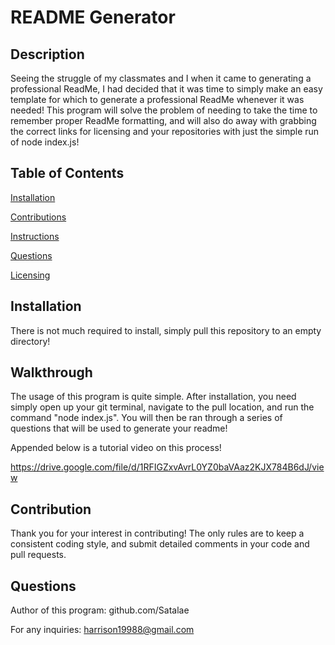 # README Generator 
## Description 

  Seeing the struggle of my classmates and I when it came to generating a professional ReadMe, I had decided that it was time to simply make an easy template for which to generate a professional ReadMe whenever it was needed! This program will solve the problem of needing to take the time to remember proper ReadMe formatting, and will also do away with grabbing the correct links for licensing and your repositories with just the simple run of node index.js! 
 

  ## Table of Contents 
 
  [Installation](#installation) 

  [Contributions](#contribution) 

  [Instructions](#walkthrough) 

  [Questions](#questions) 

  [Licensing](#licensing) 
 

  ## Installation 

  There is not much required to install, simply pull this repository to an empty directory! 
 

  ## Walkthrough 

  The usage of this program is quite simple. After installation, you need simply open up your git terminal, navigate to the pull location, and run the command "node index.js". You will then be ran through a series of questions that will be used to generate your readme! 
 
  Appended below is a tutorial video on this process!

https://drive.google.com/file/d/1RFIGZxvAvrL0YZ0baVAaz2KJX784B6dJ/view

  ## Contribution 

  Thank you for your interest in contributing! The only rules are to keep a consistent coding style, and submit detailed comments in your code and pull requests. 
 
 
  ## Questions 

  Author of this program: github.com/Satalae 

  For any inquiries: harrison19988@gmail.com 
 
